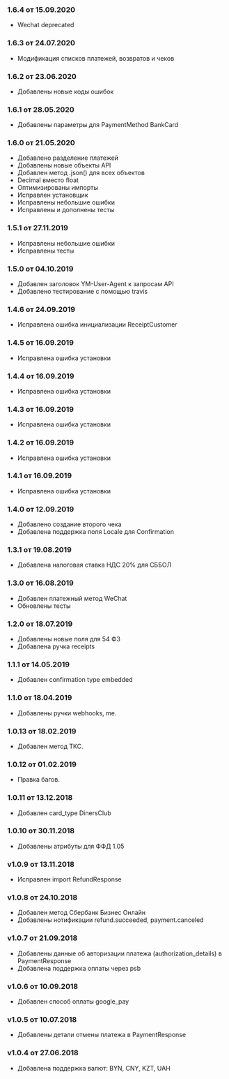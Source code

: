 ### 1.6.4 от 15.09.2020
* Wechat deprecated

### 1.6.3 от 24.07.2020
* Модификация списков платежей, возвратов и чеков

### 1.6.2 от 23.06.2020
* Добавлены новые коды ошибок

### 1.6.1 от 28.05.2020
* Добавлены параметры для PaymentMethod BankCard

### 1.6.0 от 21.05.2020
* Добавлено разделение платежей
* Добавлены новые объекты API
* Добавлен метод .json() для всех объектов
* Decimal вместо float
* Оптимизированы импорты
* Исправлен установщик
* Исправлены небольшие ошибки
* Исправлены и дополнены тесты

### 1.5.1 от 27.11.2019
* Исправлены небольшие ошибки
* Исправлены тесты

### 1.5.0 от 04.10.2019
* Добавлен заголовок YM-User-Agent к запросам API
* Добавлено тестирование с помощью travis

### 1.4.6 от 24.09.2019
* Исправлена ошибка инициализации ReceiptCustomer

### 1.4.5 от 16.09.2019
* Исправлена ошибка установки

### 1.4.4 от 16.09.2019
* Исправлена ошибка установки

### 1.4.3 от 16.09.2019
* Исправлена ошибка установки

### 1.4.2 от 16.09.2019
* Исправлена ошибка установки

### 1.4.1 от 16.09.2019
* Исправлена ошибка установки

### 1.4.0 от 12.09.2019
* Добавлено создание второго чека
* Добавлена поддержка поля Locale для Confirmation

### 1.3.1 от 19.08.2019
* Добавлена налоговая ставка НДС 20% для СББОЛ

### 1.3.0 от 16.08.2019
* Добавлен платежный метод WeChat
* Обновлены тесты

### 1.2.0 от 18.07.2019
* Добавлены новые поля для 54 ФЗ
* Добавлена ручка receipts

### 1.1.1 от 14.05.2019
* Добавлен confirmation type embedded

### 1.1.0 от 18.04.2019
* Добавлены ручки webhooks, me.

### 1.0.13 от 18.02.2019
* Добавлен метод ТКС.

### 1.0.12 от 01.02.2019
* Правка багов.

### 1.0.11 от 13.12.2018
* Добавлен card_type DinersClub

### 1.0.10 от 30.11.2018
* Добавлены атрибуты для ФФД 1.05

### v1.0.9 от 13.11.2018
* Исправлен import RefundResponse

### v1.0.8 от 24.10.2018
* Добавлен метод Сбербанк Бизнес Онлайн
* Добавлены нотификации refund.succeeded, payment.canceled

### v1.0.7 от 21.09.2018
* Добавлены данные об авторизации платежа (authorization_details) в PaymentResponse
* Добавлена поддержка оплаты через psb

### v1.0.6 от 10.09.2018
* Добавлен способ оплаты google_pay

### v1.0.5 от 10.07.2018
* Добавлены детали отмены платежа в PaymentResponse

### v1.0.4 от 27.06.2018
* Добавлена поддержка валют: BYN, CNY, KZT, UAH